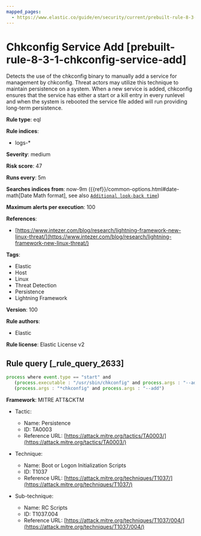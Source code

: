 ```yaml
---
mapped_pages:
  - https://www.elastic.co/guide/en/security/current/prebuilt-rule-8-3-1-chkconfig-service-add.html
---
```


# Chkconfig Service Add [prebuilt-rule-8-3-1-chkconfig-service-add]

Detects the use of the chkconfig binary to manually add a service for management by chkconfig. Threat actors may utilize this technique to maintain persistence on a system. When a new service is added, chkconfig ensures that the service has either a start or a kill entry in every runlevel and when the system is rebooted the service file added will run providing long-term persistence.

**Rule type**: eql

**Rule indices**:

* logs-*

**Severity**: medium

**Risk score**: 47

**Runs every**: 5m

**Searches indices from**: now-9m ({{ref}}/common-options.html#date-math[Date Math format], see also [`Additional look-back time`](docs-content://solutions/security/detect-and-alert/create-detection-rule.md#rule-schedule))

**Maximum alerts per execution**: 100

**References**:

* [https://www.intezer.com/blog/research/lightning-framework-new-linux-threat/](https://www.intezer.com/blog/research/lightning-framework-new-linux-threat/)

**Tags**:

* Elastic
* Host
* Linux
* Threat Detection
* Persistence
* Lightning Framework

**Version**: 100

**Rule authors**:

* Elastic

**Rule license**: Elastic License v2

## Rule query [_rule_query_2633]

```js
process where event.type == "start" and
   (process.executable : "/usr/sbin/chkconfig" and process.args : "--add") or
   (process.args : "*chkconfig" and process.args : "--add")
```

**Framework**: MITRE ATT&CKTM

* Tactic:

    * Name: Persistence
    * ID: TA0003
    * Reference URL: [https://attack.mitre.org/tactics/TA0003/](https://attack.mitre.org/tactics/TA0003/)

* Technique:

    * Name: Boot or Logon Initialization Scripts
    * ID: T1037
    * Reference URL: [https://attack.mitre.org/techniques/T1037/](https://attack.mitre.org/techniques/T1037/)

* Sub-technique:

    * Name: RC Scripts
    * ID: T1037.004
    * Reference URL: [https://attack.mitre.org/techniques/T1037/004/](https://attack.mitre.org/techniques/T1037/004/)



